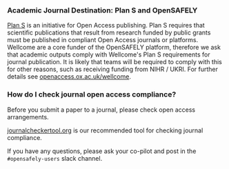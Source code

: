 ### Academic Journal Destination: Plan S and OpenSAFELY

[Plan S](https://www.coalition-s.org/) is an initiative for Open Access publishing. Plan S requires that scientific publications that result from research funded by public grants must be published in compliant Open Access journals or platforms. Wellcome are a core funder of the OpenSAFELY platform, therefore we ask that academic outputs comply with Wellcome's Plan S requirements for journal publication. It is likely that teams will be required to comply with this for other reasons, such as receiving funding from NIHR / UKRI. For further details see [openaccess.ox.ac.uk/wellcome](https://openaccess.ox.ac.uk/wellcome).

### How do I check journal open access compliance?

Before you submit a paper to a journal, please check open access arrangements. 

[journalcheckertool.org](https://journalcheckertool.org) is our recommended tool for checking journal compliance.

If you have any questions, please ask your co-pilot and post in the `#opensafely-users` slack channel.
